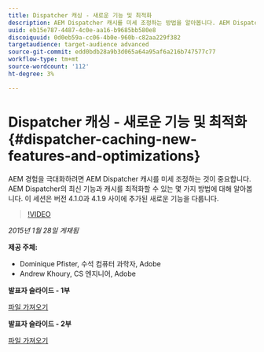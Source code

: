 ```yaml
---
title: Dispatcher 캐싱 - 새로운 기능 및 최적화
description: AEM Dispatcher 캐시를 미세 조정하는 방법을 알아봅니다. AEM Dispatcher의 최신 기능과 캐시를 최적화할 수 있는 몇 가지 방법에 대해 알아봅니다. 이 세션은 버전 4.1.0과 4.1.9 사이에 추가된 새로운 기능을 다룹니다.
uuid: eb15e787-4487-4c0e-aa16-b9685bb580e8
discoiquuid: 0d0eb59a-cc06-4b0e-960b-c82aa229f382
targetaudience: target-audience advanced
source-git-commit: edd0bdb28a9b3d065a64a95af6a216b747577c77
workflow-type: tm+mt
source-wordcount: '112'
ht-degree: 3%

---
```


# Dispatcher 캐싱 - 새로운 기능 및 최적화{#dispatcher-caching-new-features-and-optimizations}

AEM 경험을 극대화하려면 AEM Dispatcher 캐시를 미세 조정하는 것이 중요합니다. AEM Dispatcher의 최신 기능과 캐시를 최적화할 수 있는 몇 가지 방법에 대해 알아봅니다. 이 세션은 버전 4.1.0과 4.1.9 사이에 추가된 새로운 기능을 다룹니다.

>[!VIDEO](https://video.tv.adobe.com/v/19378/?quality=9)

*2015년 1월 28일 게재됨*

**제공 주체:**

* Dominique Pfister, 수석 컴퓨터 과학자, Adobe
* Andrew Khoury, CS 엔지니어, Adobe

**발표자 슬라이드 - 1부**

[파일 가져오기](assets/aemgems-dispatcher-caching-part1-jan-28-2015.pdf)

**발표자 슬라이드 - 2부**

[파일 가져오기](assets/aemgems-dispatcher-caching-part2-jan-28-2015.pdf)
<!--
[Get back to the Overview](https://helpx.adobe.com/experience-manager/kt/eseminars/gems/aem-index.html)
-->
